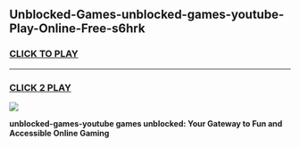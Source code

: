 
## Unblocked-Games-unblocked-games-youtube-Play-Online-Free-s6hrk
<h3>
<a href="https://premium76.site?title=unblocked-games-youtube&ref=26A">CLICK TO PLAY</a></h3>
<hr>

<h3>
<a href="https://premium76.site?title=unblocked-games-youtube&ref=26A">CLICK 2 PLAY</a>
  
</h3>

<a href="https://premium76.site?title=unblocked-games-youtube&ref=26A"><img src="https://clearcache.store/games.png"></a>


**unblocked-games-youtube games unblocked: Your Gateway to Fun and Accessible Online Gaming**
